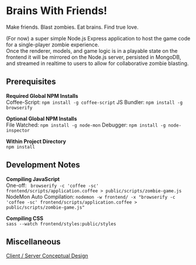 # Brains With Friends!

Make friends. Blast zombies. Eat brains. Find true love.  

(For now) a super simple Node.js Express application to host the game code for a single-player zombie experience.  
Once the renderer, models, and game logic is in a playable state on the frontend it will be mirrored on the Node.js server, persisted in MongoDB, and streamed in realtime to users to allow for collaborative zombie blasting.


## Prerequisites
**Required Global NPM Installs**  
Coffee-Script: ```npm install -g coffee-script```
JS Bundler: ```npm install -g browserify```

**Optional Global NPM Installs**  
File Watched: ```npm install -g node-mon```
Debugger: ```npm install -g node-inspector```

**Within Project Directory**  
```npm install```


## Development Notes
**Compiling JavaScript**  
One-off: ``` browserify -c 'coffee -sc' frontend/scripts/application.coffee > public/scripts/zombie-game.js```
NodeMon Auto Compilation: ```nodemon -w frontend/ -x "browserify -c 'coffee -sc' frontend/scripts/application.coffee > public/scripts/zombie-game.js"```

**Compiling CSS**  
```sass --watch frontend/styles:public/styles```


## Miscellaneous
[Client / Server Conceptual Design](https://developer.valvesoftware.com/wiki/Latency_Compensating_Methods_in_Client/Server_In-game_Protocol_Design_and_Optimization)